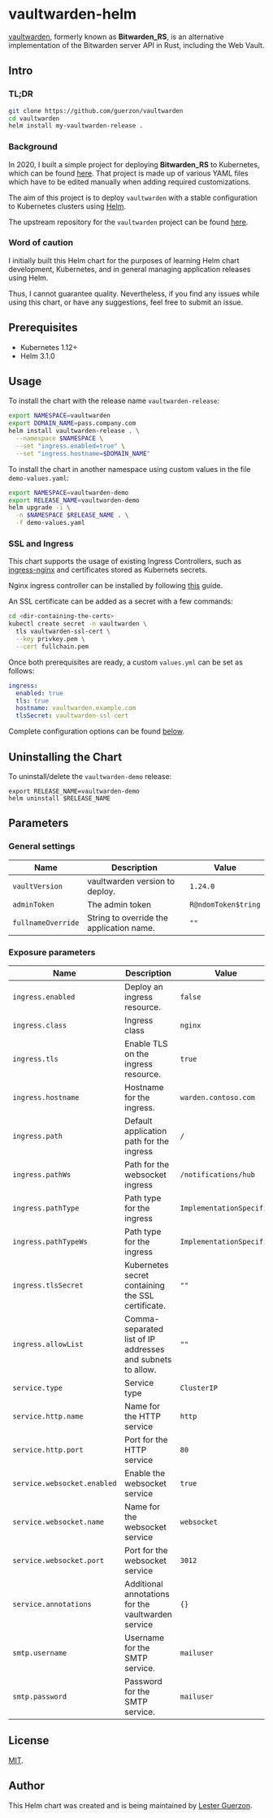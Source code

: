 # vaultwarden-helm

[vaultwarden](https://github.com/dani-garcia/vaultwarden), formerly known as **Bitwarden_RS**, is an alternative implementation of the Bitwarden server API in Rust, including the Web Vault.

## Intro

### TL;DR

```bash
git clone https://github.com/guerzon/vaultwarden
cd vaultwarden
helm install my-vaultwarden-release .
```

### Background

In 2020, I built a simple project for deploying **Bitwarden_RS** to Kubernetes, which can be found [here](https://github.com/guerzon/bitwarden-kubernetes). That project is made up of various YAML files which have to be edited manually when adding required customizations.

The aim of this project is to deploy `vaultwarden` with a stable configuration to Kubernetes clusters using [Helm](https://helm.sh/docs/).

The upstream repository for the `vaultwarden` project can be found [here](https://github.com/dani-garcia/vaultwarden).

### Word of caution

I initially built this Helm chart for the purposes of learning Helm chart development, Kubernetes, and in general managing application releases using Helm.

Thus, I cannot guarantee quality. Nevertheless, if you find any issues while using this chart, or have any suggestions, feel free to submit an issue.

## Prerequisites

- Kubernetes 1.12+
- Helm 3.1.0

## Usage

To install the chart with the release name `vaultwarden-release`:

```bash
export NAMESPACE=vaultwarden
export DOMAIN_NAME=pass.company.com
helm install vaultwarden-release . \
  --namespace $NAMESPACE \
  --set "ingress.enabled=true" \
  --set "ingress.hostname=$DOMAIN_NAME"
```

To install the chart in another namespace using custom values in the file `demo-values.yaml`:

```bash
export NAMESPACE=vaultwarden-demo
export RELEASE_NAME=vaultwarden-demo
helm upgrade -i \
  -n $NAMESPACE $RELEASE_NAME . \
  -f demo-values.yaml
```

### SSL and Ingress

This chart supports the usage of existing Ingress Controllers, such as [ingress-nginx](https://github.com/kubernetes/ingress-nginx/) and certificates stored as Kubernets secrets.

Nginx ingress controller can be installed by following [this](https://kubernetes.github.io/ingress-nginx/deploy/) guide.

An SSL certificate can be added as a secret with a few commands:

```bash
cd <dir-containing-the-certs>
kubectl create secret -n vaultwarden \
  tls vaultwarden-ssl-cert \
  --key privkey.pem \
  --cert fullchain.pem
```

Once both prerequisites are ready, a custom `values.yml` can be set as follows:

```yaml
ingress:
  enabled: true
  tls: true
  hostname: vaultwarden.example.com
  tlsSecret: vaultwarden-ssl-cert
```

Complete configuration options can be found [below](#exposure-parameters).

## Uninstalling the Chart

To uninstall/delete the `vaultwarden-demo` release:

```console
export RELEASE_NAME=vaultwarden-demo
helm uninstall $RELEASE_NAME
```

## Parameters

### General settings

| Name               | Description                              | Value               |
| ------------------ | ---------------------------------------- | ------------------- |
| `vaultVersion`     | vaultwarden version to deploy.           | `1.24.0`            |
| `adminToken`       | The admin token                          | `R@ndomToken$tring` |
| `fullnameOverride` | String to override the application name. | `""`                |


### Exposure parameters

| Name                        | Description                                                | Value                    |
| --------------------------- | ---------------------------------------------------------- | ------------------------ |
| `ingress.enabled`           | Deploy an ingress resource.                                | `false`                  |
| `ingress.class`             | Ingress class                                              | `nginx`                  |
| `ingress.tls`               | Enable TLS on the ingress resource.                        | `true`                   |
| `ingress.hostname`          | Hostname for the ingress.                                  | `warden.contoso.com`     |
| `ingress.path`              | Default application path for the ingress                   | `/`                      |
| `ingress.pathWs`            | Path for the websocket ingress                             | `/notifications/hub`     |
| `ingress.pathType`          | Path type for the ingress                                  | `ImplementationSpecific` |
| `ingress.pathTypeWs`        | Path type for the ingress                                  | `ImplementationSpecific` |
| `ingress.tlsSecret`         | Kubernetes secret containing the SSL certificate.          | `""`                     |
| `ingress.allowList`         | Comma-separated list of IP addresses and subnets to allow. | `""`                     |
| `service.type`              | Service type                                               | `ClusterIP`              |
| `service.http.name`         | Name for the HTTP service                                  | `http`                   |
| `service.http.port`         | Port for the HTTP service                                  | `80`                     |
| `service.websocket.enabled` | Enable the websocket service                               | `true`                   |
| `service.websocket.name`    | Name for the websocket service                             | `websocket`              |
| `service.websocket.port`    | Port for the websocket service                             | `3012`                   |
| `service.annotations`       | Additional annotations for the vaultwarden service         | `{}`                     |
| `smtp.username`             | Username for the SMTP service.                             | `mailuser`               |
| `smtp.password`             | Password for the SMTP service.                             | `mailuser`               |


## License

[MIT](./LICENSE).

## Author

This Helm chart was created and is being maintained by [Lester Guerzon](https://pidnull.io).
